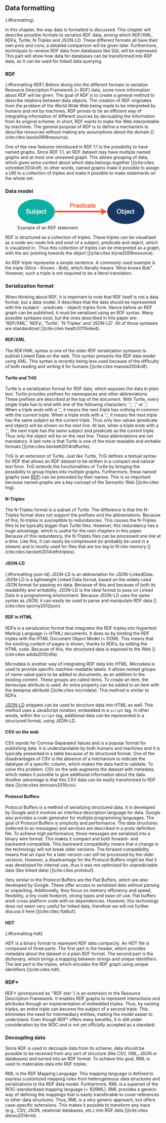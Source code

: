 ## Data formatting
{:#formatting}

In this chapter, the way data is formatted is discussed. This chapter will describe possible formats to serialize RDF data, among which RDF/XML, RDFa, Turtle, N-Triples and JSON-LD. These different formats all have their own pros and cons, a detailed comparison will be given later. Furthermore, techniques to receive RDF data from databases like SQL will be expressed. This part will show how data for databases can be transformed into RDF data, so it can be used for linked data querying.

### RDF
{:#formatting-RDF}
Before diving into the different formats to serialize Resource Description Framework (= RDF) data, some more information about RDF will be given. The goal of RDF is to create a general method to describe relations between data objects. The creation of RDF originates from the problem of the World Wide Web being made to be interpreted by humans and not by machines. RDF proves to be an efficient way of integrating information of different sources by decoupling the information from its original scheme. In short, RDF wants to make the Web interpretable by machines. The general purpose of RDF is to define a mechanism to describe resources without making any assumptions about the domain [](cite:cites lassila1998resource).

One of the new features introduced in RDF 1.1 is the possibility to have named graphs. Since RDF 1.1, an RDF dataset may have multiple named graphs and at most one unnamed graph. This allows grouping of data, which gives extra context about which data belongs together [](cite:cites schreiber2014rdf). In other words, named graphs make it possible to assign a URI to a collection of triples and make it possible to make statements on the whole set.

### Data model
<figure id="RDF">
<img src="images/spo.png" alt="[RDF statement]">
<figcaption markdown="block">
Example of an RDF statement.
</figcaption>
</figure>

RDF is structured as a collection of triples. These triples can be visualized as a node-arc-node link and exist of a subject, predicate and object, which is visualized in [](#RDF). Thus this collection of triples can be interpreted as a graph, with the arc pointing towards the object [](cite:cites klyne2009resource). 

An RDF triple represents a simple sentence. A commonly used example is the triple (Alice - Knows - Bob), which literally means "Alice knows Bob". However, such a triple is not required to be a literal translation. 

### Serialization format
When thinking about RDF, it is important to note that RDF itself is not a data format, but a data model. It describes that the data should be represented with the (subject - predicate - object) triples form. Hence before an RDF graph can be published, it must be serialized using an RDF syntax. Many possible syntaxes exist, but the ones described in this paper are: 'RDF/XML', 'RDFa', 'Turtle', 'N-Triples' and 'JSON-LD'. All of those syntaxes are standardized [](cite:cites heath2011linked). 

#### RDF/XML
The RDF/XML syntax is one of the older RDF serialization syntaxes to publish Linked Data on the web. This syntax presents the RDF data model using XML. This syntax is recently being less used because of the difficulty of both reading and writing it for humans [](cite:cites manola2004rdf).

#### Turtle and TriG
Turtle is a serialization format for RDF data, which exposes the data in plain text. Turtle provides prefixes for namespaces and other abbreviations. These prefixes are described at the top of the document. With Turtle, every single triple has to end with one of the following characters: '.', ';' or ','. When a triple ends with a '.', it means the next triple has nothing in common with the current triple. When a triple ends with a ';', it means the next triple has the same subject as the current triple. Thus only two values (predicate and object) will be shown on the next line. At last, when a triple ends with a ',', the next triple has the same subject and predicate as the current triple. Thus only the object will be on the next line. These abbreviations are not mandatory. A last note is that Turtle is one of the most readable and writable formats [](cite:cites beckett2014rdfturtle).

TriG is an extension of Turtle. Just like Turtle, TriG defines a textual syntax for RDF that allows an RDF dataset to be written in a compact and natural text form. TriG extends the functionalities of Turtle by bringing the possibility to group triples into multiple graphs. Furthermore, these named graphs (see [RDF](#formatting-RDF)) can be preceded by their names. This is so important because named graphs are a key concept of the Semantic Web [](cite:cites trig). 

#### N-Triples
The N-Triples format is a subset of Turtle. The difference is that the N-Triples format does not support the prefixes and the abbreviations. Because of this, N-triples is susceptible to redundancies. This causes the N-Triples files to be typically bigger than Turtle files. However, this redundancy has a huge advantage, which is useful for the next chapters in this paper. Because of this redundancy, the N-Triples files can be processed one line at a time. Like this, it can easily be compressed (or probably be used in a stream) and is mostly used for files that are too big to fit into memory [](cite:cites beckett2014rdfntriples).

#### JSON-LD
{:#formatting-json-ld}
JSON-LD is an abbreviation for JSON-LinkedData. JSON-LD is a lightweight Linked Data format, based on the widely used JSON format for passing on data. Because of this and because of both its readability and writability, JSON-LD is the ideal format to pass on Linked Data in a programming environment. Because JSON-LD uses the same syntax as JSON, it can easily be used to parse and manipulate RDF data [](cite:cites sporny2012json).

#### RDF in HTML
RDFa is a serialization format that integrates the RDF triples into Hypertext Markup Language (= HTML) documents. It does so by binding the RDF triples with the HTML Document Object Model (= DOM). This means that the existing content of pages is shown, thanks to RDFa, by editing the HTML code. Because of this, the structured data is exposed to the Web [](cite:cites adida2012rdfa).

Microdata is another way of integrating RDF data into HTML. Microdata is used to provide specific machine-readable labels. It allows nested groups of name-value pairs to be added to documents, as an addition to the existing content. These groups are called items. To create an item, the itemscope attribute is used. An extra property can be added to an item with the itemprop attribute [](cite:cites microdata). This method is similar to RDFa.

[JSON-LD](#formatting-json-ld) snippets can be used to structure data into HTML as well. This method uses a JavaScript notation, embedded in a `script` tag. In other words, within the `script` tag, additional data can be represented in a structured format, using JSON-LD.

#### CSV on the web
CSV stands for Comma-Separated Values and is a popular format for publishing data. It is understandable by both humans and machines and it is typically presented in a table because of its structured format. One of the disadvantages of CSV is the absence of a mechanism to indicate the datatype of a specific column, which makes the data hard to validate. To solve this problem, CSV on the web augments the dataset with metadata, which makes it possible to give additional information about the data. Another advantage is that this CSV data can be easily transformed to RDF data [](cite:cites tennison2016csv).

#### Protocol Buffers
Protocol Buffers is a method of serializing structured data. It is developed by Google and it involves an interface description language for data. Google also provides a code generator for multiple programming languages. The goal of Protocol Buffers is simplicity and performance. The data structures (referred to as messages) and services are described in a proto definition file. To achieve high performance, those messages are serialized into a binary wire format. This makes it compact and both forward- and backward-compatible. This backward compatibility means that a change in the technology will not break older versions. The forward compatibility means that an input for a later version can still be processed by the older versions. However, a disadvantage for the Protocol Buffers might be that it was developed for internal use, thus it was not optimized for unpredictable data (like linked data) [](cite:cites protobuf).

Very similar to the Protocol Buffers are the Flat Buffers, which are also developed by Google. These offer access to serialized data without parsing or unpacking. Additionally, they focus on memory efficiency and speed, flexibility, a tiny code footprint, strong types and ease-of-use. Flat buffers work cross-platform code with no dependencies. However, this technology does not seem very useful for linked data, therefore we will not further discuss it here [](cite:cites flatbuf).

#### HDT
{:#formatting-hdt}

HDT is a binary format to represent RDF data compactly. An HDT file is composed of three parts. The first part is the header, which provides metadata about the dataset in a plain RDF format. The second part is the dictionary, which brings a mapping between strings and unique identifiers. The last part is the triples, which encodes the RDF graph using unique identifiers [](cite:cites hdt).

### RDF*
RDF* (pronounced as ''RDF star'') is an extension to the Resource Description Framework. It enables RDF graphs to represent interactions and attributes through an implementation of embedded triples. Thus, by nesting triples, an entire triple can become the subject of a second triple. This eliminates the need for intermediary entities, making the model easier to understand. Even though RDF* offers many benefits, it is still under consideration by the W3C and is not yet officially accepted as a standard.

### Decoupling data
Since RDF is used to decouple data from its scheme, data should be possible to be received from any sort of structure (like CSV, XML, JSON or databases) and turned into an RDF format. To achieve this goal, RML is used to materialize data into RDF triples.

RML is the RDF Mapping Language. This mapping language is defined to express customized mapping rules from heterogeneous data structures and serializations to the RDF data model. Furthermore, RML is a superset of the W3C-standardized mapping language (= R2RML). RML provides a generic way of defining the mappings that is easily transferable to cover references to other data structures. Thus, RML is a very generic approach, but offers case-specific extensions. This makes it possible to transform any input (e.g., CSV, JSON, relational databases, etc.) into RDF data [](cite:cites dimou2014rml).
